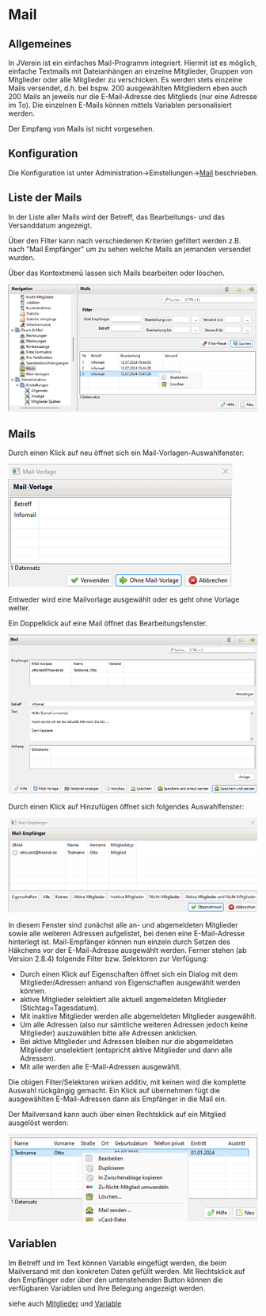 # Mail

## Allgemeines

In JVerein ist ein einfaches Mail-Programm integriert. Hiermit ist es möglich, einfache Textmails mit Dateianhängen an einzelne Mitglieder, Gruppen von Mitglieder oder alle Mitglieder zu verschicken. Es werden stets einzelne Mails versendet, d.h. bei bspw. 200 ausgewählten Mitgliedern eben auch 200 Mails an jeweils nur die E-Mail-Adresse des Mitglieds (nur eine Adresse im To). Die einzelnen E-Mails können mittels Variablen personalisiert werden.

Der Empfang von Mails ist nicht vorgesehen.

## Konfiguration

Die Konfiguration ist unter Administration->Einstellungen->[Mail](../../allgemeine-funktionen/administration/einstellungen/mail.md) beschrieben.

## Liste der Mails

In der Liste aller Mails wird der Betreff, das Bearbeitungs- und das Versanddatum angezeigt.

Über den Filter kann nach verschiedenen Kriterien gefiltert werden z.B. nach "Mail Empfänger" um zu sehen welche Mails an jemanden versendet wurden.

Über das Kontextmenü lassen sich Mails bearbeiten oder löschen.

![](../../../v3.0.x/druckmail/img/MailsView.png)

## Mails

Durch einen Klick auf neu öffnet sich ein Mail-Vorlagen-Auswahlfenster:

![](../../../v3.0.x/druckmail/img/MailVorlagenAuswahl.png)

Entweder wird eine Mailvorlage ausgewählt oder es geht ohne Vorlage weiter.

Ein Doppelklick auf eine Mail öffnet das Bearbeitungsfenster.

![](../../../v3.0.x/druckmail/img/Mail.png)

Durch einen Klick auf Hinzufügen öffnet sich folgendes Auswahlfenster:

![](../../../v3.0.x/druckmail/img/MailEmpfaengerAuswahl.png)

In diesem Fenster sind zunächst alle an- und abgemeldeten Mitglieder sowie alle weiteren Adressen aufgelistet, bei denen eine E-Mail-Adresse hinterlegt ist. Mail-Empfänger können nun einzeln durch Setzen des Häkchens vor der E-Mail-Adresse ausgewählt werden. Ferner stehen (ab Version 2.8.4) folgende Filter bzw. Selektoren zur Verfügung:

* Durch einen Klick auf Eigenschaften öffnet sich ein Dialog mit dem Mitglieder/Adressen anhand von Eigenschaften ausgewählt werden können.
* aktive Mitglieder selektiert alle aktuell angemeldeten Mitglieder (Stichtag=Tagesdatum).
* Mit inaktive Mitglieder werden alle abgemeldeten Mitglieder ausgewählt.
* Um alle Adressen (also nur sämtliche weiteren Adressen jedoch keine Mitglieder) auszuwählen bitte alle Adressen anklicken.
* Bei aktive Mitglieder und Adressen bleiben nur die abgemeldeten Mitglieder unselektiert (entspricht aktive Mitglieder und dann alle Adressen).
* Mit alle werden alle E-Mail-Adressen ausgewählt.

Die obigen Filter/Selektoren wirken additiv, mit keinen wird die komplette Auswahl rückgängig gemacht. Ein Klick auf übernehmen fügt die ausgewählten E-Mail-Adressen dann als Empfänger in die Mail ein.

Der Mailversand kann auch über einen Rechtsklick auf ein Mitglied ausgelöst werden:

![](../../../v3.0.x/druckmail/img/MitgliedMailversand.png)

## Variablen

Im Betreff und im Text können Variable eingefügt werden, die beim Mailversand mit den konkreten Daten gefüllt werden. Mit Rechtsklick auf den Empfänger oder über den untenstehenden Button können die verfügbaren Variablen und ihre Belegung angezeigt werden.

siehe auch [Mitglieder](../mitglieder/content/mitglieder.md) und [Variable](../../../sonstiges/variable.md)
